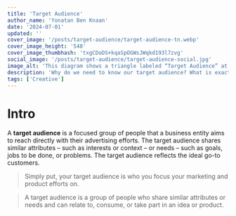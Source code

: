 ```yaml
---
title: 'Target Audience'
author_name: 'Yonatan Ben Knaan'
date: '2024-07-01'
updated: ''
cover_image: '/posts/target-audience/target-audience-tn.webp'
cover_image_height: '548'
cover_image_thumbhash: 'txgCDoDS+kqaSpOGWsJWqkd193l7zvg'
social_image: '/posts/target-audience/target-audience-social.jpg'
image_alt: 'This diagram shows a triangle labeled “Target Audience” at the center, surrounded by three overlapping circles labeled “Primary,” “Secondary,” and “Tertiary.”'
description: 'Why do we need to know our target audience? What is exactly? How is it used? And how do we define it?'
tags: ['Creative']
---
```


# Intro

A **target audience** is a focused group of people that a business entity aims to reach directly with their advertising efforts. The target audience shares similar attributes – such as interests or context – or needs – such as goals, jobs to be done, or problems. The target audience reflects the ideal go-to customers. 

> Simply put, your target audience is who you focus your marketing and product efforts on.

> A target audience is a group of people who share similar attributes or needs and can relate to, consume, or take part in an idea or product.

<!-- ::lazy-img{src="/posts/..." thumbhash="" alt="" desc=""}
:: -->

<!-- ![...](/posts/.../...) -->

<!-- ::YouTubePlayer{videoId="" title=""}
:: -->